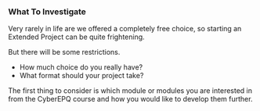 ### What To Investigate

Very rarely in life are we offered a completely free choice, so starting an Extended Project can be quite frightening.

But there will be some restrictions.
* How much choice do you really have?
* What format should your project take?

 The first thing to consider is which module or modules you are interested in from the CyberEPQ course and how you would like to develop them further.